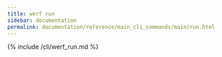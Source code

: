 ```yaml
---
title: werf run
sidebar: documentation
permalink: documentation/reference/main_cli_commands/main/run.html
---
```


{% include /cli/werf_run.md %}
